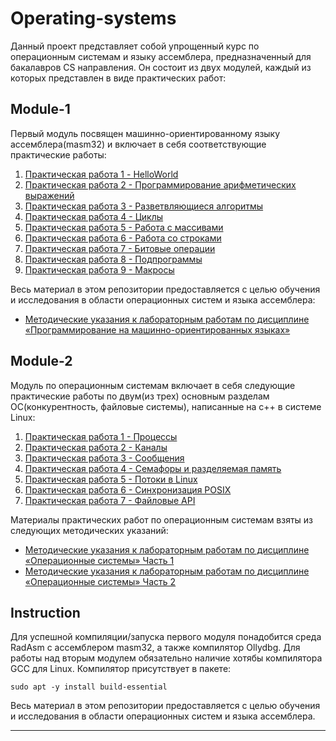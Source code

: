 # Operating-systems

Данный проект представляет собой упрощенный курс по операционным системам и языку ассемблера, предназначенный для бакалавров CS направления.
Он состоит из двух модулей, каждый из которых представлен в виде практических работ:

## Module-1

Первый модуль посвящен машинно-ориентированному языку ассемблера(masm32) и включает в себя соответствующие практические работы:

1. [Практическая работа 1 - HelloWorld](asm-module/hello-world/README.md)
2. [Практическая работа 2 - Программирование арифметических выражений](asm-module/arithmetic-expression/README.md)
3. [Практическая работа 3 - Разветвляющиеся алгоритмы](asm-module/branching/README.md)
4. [Практическая работа 4 - Циклы](asm-module/loop/README.md)
5. [Практическая работа 5 - Работа с массивами](asm-module/arrays/README.md)
6. [Практическая работа 6 - Работа со строками](asm-module/chars/README.md)
7. [Практическая работа 7 - Битовые операции](asm-module/bit-operation/README.md)
8. [Практическая работа 8 - Подпрограммы](asm-module/procedure/README.md)
9. [Практическая работа 9 - Макросы](asm-module/macros/README.md)

Весь материал в этом репозитории предоставляется с целью обучения и исследования в области операционных систем и языка ассемблера:

- [Методические указания к лабораторным работам по дисциплине «Программирование на машинно-ориентированных языках»](assets/laboratory-course-assembler.pdf)

## Module-2

Модуль по операционным системам включает в себя следующие практические работы по двум(из трех) основным разделам 
ОС(конкурентность, файловые системы), написанные на с++ в системе Linux:

1. [Практическая работа 1 - Процессы](os-module/fork-processes/README.md)
2. [Практическая работа 2 - Каналы](os-module/channels/README.md)
3. [Практическая работа 3 - Сообщения](os-module/messages/README.md)
4. [Практическая работа 4 - Семафоры и разделяемая память](os-module/semaphore/README.md)
5. [Практическая работа 5 - Потоки в Linux](os-module/threads/README.md)
6. [Практическая работа 6 - Синхронизация POSIX](os-module/mutex/README.md)
7. [Практическая работа 7 - Файловые API](os-module/file-api/README.md)

Материалы практических работ по операционным системам взяты из следующих методических указаний:

- [Методические указания к лабораторным работам по дисциплине «Операционные системы» Часть 1](assets/laboratory-course-os-1.pdf)
- [Методические указания к лабораторным работам по дисциплине «Операционные системы» Часть 2](assets/laboratory-course-os-2.pdf)

## Instruction

Для успешной компиляции/запуска первого модуля понадобится среда RadAsm с ассемблером masm32, а также компилятор Ollydbg. 
Для работы над вторым модулем обязательно наличие хотябы компилятора GCC для Linux. Компилятор присутствует в пакете:

`sudo apt -y install build-essential`

Весь материал в этом репозитории предоставляется с целью обучения и исследования в области операционных систем и языка ассемблера. 

---

